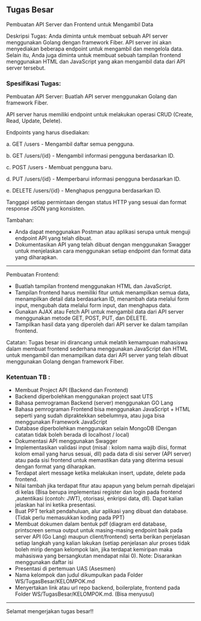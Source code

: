 ## Tugas Besar
Pembuatan API Server dan Frontend untuk Mengambil Data

Deskripsi Tugas:
Anda diminta untuk membuat sebuah API server menggunakan Golang dengan framework Fiber. API server ini akan menyediakan beberapa endpoint untuk mengambil dan mengelola data. Selain itu, Anda juga diminta untuk membuat sebuah tampilan frontend menggunakan HTML dan JavaScript yang akan mengambil data dari API server tersebut.

### Spesifikasi Tugas:

Pembuatan API Server:
Buatlah API server menggunakan Golang dan framework Fiber.

API server harus memiliki endpoint untuk melakukan operasi CRUD (Create, Read, Update, Delete).

Endpoints yang harus disediakan:

a. GET /users - Mengambil daftar semua pengguna.

b. GET /users/{id} - Mengambil informasi pengguna berdasarkan ID.

c. POST /users - Membuat pengguna baru.

d. PUT /users/{id} - Memperbarui informasi pengguna berdasarkan ID.

e. DELETE /users/{id} - Menghapus pengguna berdasarkan ID.

Tanggapi setiap permintaan dengan status HTTP yang sesuai dan format response JSON yang konsisten.

Tambahan:
- Anda dapat menggunakan Postman atau aplikasi serupa untuk menguji endpoint API yang telah dibuat.
- Dokumentasikan API yang telah dibuat dengan menggunakan Swagger untuk menjelaskan cara menggunakan setiap endpoint dan format data yang diharapkan.

---

Pembuatan Frontend:
- Buatlah tampilan frontend menggunakan HTML dan JavaScript.
- Tampilan frontend harus memiliki fitur untuk menampilkan semua data, menampilkan detail data berdasarkan ID, menambah data melalui form input, mengubah data  melalui form input, dan menghapus data.
- Gunakan AJAX atau Fetch API untuk mengambil data dari API server menggunakan metode GET, POST, PUT, dan DELETE.
- Tampilkan hasil data yang diperoleh dari API server ke dalam tampilan frontend.

Catatan: 
Tugas besar ini dirancang untuk melatih kemampuan mahasiswa dalam membuat frontend sederhana menggunakan JavaScript dan HTML untuk mengambil dan menampilkan data dari API server yang telah dibuat menggunakan Golang dengan framework Fiber.


### Ketentuan TB :
- Membuat Project API (Backend dan Frontend)
- Backend diperbolehkan menggunakan project saat UTS
- Bahasa pemrograman Backend (server) menggunakan GO Lang
- Bahasa pemrograman Frontend bisa menggunakan JavaScript + HTML seperti yang sudah dipraktekkan sebelumnya, atau juga bisa menggunakan Framework JavaScript
- Database diperbolehkan menggunakan selain MongoDB (Dengan catatan tidak boleh berada di localhost / local)
- Dokumentasi API menggunakan Swagger
- Implementasikan validasi input (misal : kolom nama wajib diisi, format kolom email yang harus sesuai, dll) pada data di sisi server (API server) atau pada sisi frontend untuk memastikan data yang diterima sesuai dengan format yang diharapkan.
- Terdapat alert message ketika melakukan insert, update, delete pada frontend.
- Nilai tambah jika terdapat fitur atau apapun yang belum pernah dipelajari di kelas (Bisa berupa implementasi register dan login pada frontend ,autentikasi (contoh: JWT), otorisasi, enkripsi data, dll). Dapat kalian jelaskan hal ini ketika presentasi.
- Buat PPT terkait pendahuluan, alur aplikasi yang dibuat dan database. (Tidak perlu memasukkan koding pada PPT)
- Membuat dokumen dalam bentuk pdf (diagram erd database, printscreen semua output untuk masing-masing endpoint baik pada server API (Go Lang) maupun client/frontend) serta berikan penjelasan setiap langkah yang kalian lakukan (setiap penjelasan alur proses tidak boleh mirip dengan kelompok lain, jika terdapat kemiripan maka mahasiswa yang bersangkutan mendapat nilai 0). Note: Disarankan menggunakan daftar isi
- Presentasi di pertemuan UAS (Asesmen)
- Nama kelompok dan judul dikumpulkan pada Folder WS/TugasBesar/KELOMPOK.md
- Menyertakan link atau url repo backend, boilerplate, frontend pada Folder WS/TugasBesar/KELOMPOK.md. (Bisa menyusul)

---
Selamat mengerjakan tugas besar!!
